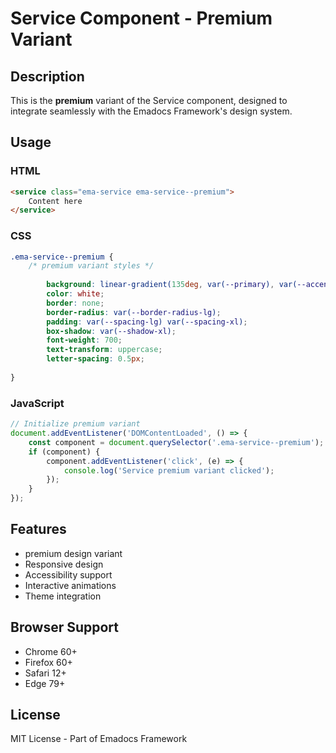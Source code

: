 # Service Component - Premium Variant

## Description
This is the **premium** variant of the Service component, designed to integrate seamlessly with the Emadocs Framework's design system.

## Usage

### HTML
```html
<service class="ema-service ema-service--premium">
    Content here
</service>
```

### CSS
```css
.ema-service--premium {
    /* premium variant styles */
    
        background: linear-gradient(135deg, var(--primary), var(--accent));
        color: white;
        border: none;
        border-radius: var(--border-radius-lg);
        padding: var(--spacing-lg) var(--spacing-xl);
        box-shadow: var(--shadow-xl);
        font-weight: 700;
        text-transform: uppercase;
        letter-spacing: 0.5px;
    
}
```

### JavaScript
```javascript
// Initialize premium variant
document.addEventListener('DOMContentLoaded', () => {
    const component = document.querySelector('.ema-service--premium');
    if (component) {
        component.addEventListener('click', (e) => {
            console.log('Service premium variant clicked');
        });
    }
});
```

## Features
- premium design variant
- Responsive design
- Accessibility support
- Interactive animations
- Theme integration

## Browser Support
- Chrome 60+
- Firefox 60+
- Safari 12+
- Edge 79+

## License
MIT License - Part of Emadocs Framework
